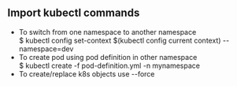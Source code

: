 ## Import kubectl commands

- To switch from one namespace to another namespace </br> $ kubectl config set-context $(kubectl config current context) --namespace=dev
- To create pod using pod definition in other namespace </br> $ kubectl create -f pod-definition.yml -n mynamespace
- To create/replace k8s objects use --force
